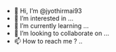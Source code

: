 - 👋 Hi, I’m @jyothirmai93
- 👀 I’m interested in ...
- 🌱 I’m currently learning ...
- 💞️ I’m looking to collaborate on ...
- 📫 How to reach me ? ..

<!---
jyothirmai93/jyothirmai93 is a ✨ special ✨ repository because its `README.md` (this file) appears on your GitHub profile.
You can click the Preview link to take a look at your changes.
--->
